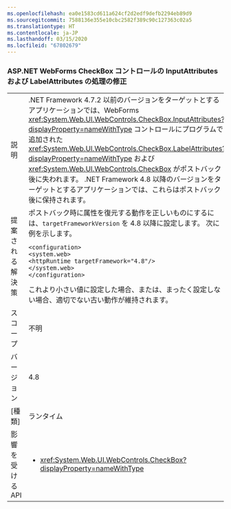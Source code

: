 ```yaml
---
ms.openlocfilehash: ea0e1583cd611a624cf2d2edf9defb2294eb89d9
ms.sourcegitcommit: 7588136e355e10cbc2582f389c90c127363c02a5
ms.translationtype: HT
ms.contentlocale: ja-JP
ms.lasthandoff: 03/15/2020
ms.locfileid: "67802679"
---
```

### <a name="aspnet-fix-handling-of-inputattributes-and-labelattributes-for-webforms-checkbox-control"></a>ASP.NET WebForms CheckBox コントロールの InputAttributes および LabelAttributes の処理の修正

|   |   |
|---|---|
|説明|.NET Framework 4.7.2 以前のバージョンをターゲットとするアプリケーションでは、WebForms <xref:System.Web.UI.WebControls.CheckBox.InputAttributes?displayProperty=nameWithType> コントロールにプログラムで追加された <xref:System.Web.UI.WebControls.CheckBox.LabelAttributes?displayProperty=nameWithType> および <xref:System.Web.UI.WebControls.CheckBox> がポストバック後に失われます。 .NET Framework 4.8 以降のバージョンをターゲットとするアプリケーションでは、これらはポストバック後に保持されます。|
|提案される解決策|ポストバック時に属性を復元する動作を正しいものにするには、<code>targetFrameworkVersion</code> を 4.8 以降に設定します。 次に例を示します。<pre><code class="lang-xml">&lt;configuration&gt;&#13;&#10;&lt;system.web&gt;&#13;&#10;&lt;httpRuntime targetFramework=&quot;4.8&quot;/&gt;&#13;&#10;&lt;/system.web&gt;&#13;&#10;&lt;/configuration&gt;&#13;&#10;</code></pre>これより小さい値に設定した場合、または、まったく設定しない場合、適切でない古い動作が維持されます。|
|スコープ|不明|
|バージョン|4.8|
|[種類]|ランタイム|
|影響を受ける API|<ul><li><xref:System.Web.UI.WebControls.CheckBox?displayProperty=nameWithType></li></ul>|
